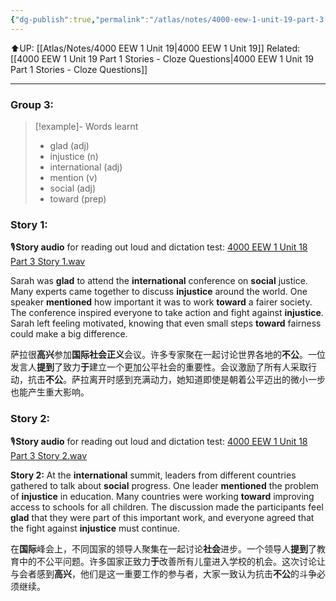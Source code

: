 ```yaml
---
{"dg-publish":true,"permalink":"/atlas/notes/4000-eew-1-unit-19-part-3-stories/"}
---
```


⬆️UP: [[Atlas/Notes/4000 EEW 1 Unit 19\|4000 EEW 1 Unit 19]]
Related: [[4000 EEW 1 Unit 19 Part 1 Stories - Cloze Questions\|4000 EEW 1 Unit 19 Part 1 Stories - Cloze Questions]]

---
### Group 3: 
> [!example]- Words learnt
> - glad (adj)
> - injustice (n)
> - international (adj)
> - mention (v)
> - social (adj)
> - toward (prep)

### Story 1:
🎙️**Story audio** for reading out loud and dictation test: [4000 EEW 1 Unit 18 Part 3 Story 1.wav](https://drive.google.com/file/d/1h5PHd7Qm-9jdZ8MxcsnCvh4BOB-Hpxck/view?usp=drive_link)

Sarah was **glad** to attend the **international** conference on **social** justice. Many experts came together to discuss **injustice** around the world. One speaker **mentioned** how important it was to work **toward** a fairer society. The conference inspired everyone to take action and fight against **injustice**. Sarah left feeling motivated, knowing that even small steps **toward** fairness could make a big difference.

萨拉很**高兴**参加**国际社会正义**会议。许多专家聚在一起讨论世界各地的**不公**。一位发言人**提到**了致力**于**建立一个更加公平社会的重要性。会议激励了所有人采取行动，抗击**不公**。萨拉离开时感到充满动力，她知道即使是朝着公平迈出的微小一步也能产生重大影响。

### Story 2:
🎙️**Story audio** for reading out loud and dictation test: [4000 EEW 1 Unit 18 Part 3 Story 2.wav](https://drive.google.com/file/d/13OgYXLZVXifN78UBr5OUMiWHDJC9P7FU/view?usp=drive_link)

**Story 2:** At the **international** summit, leaders from different countries gathered to talk about **social** progress. One leader **mentioned** the problem of **injustice** in education. Many countries were working **toward** improving access to schools for all children. The discussion made the participants feel **glad** that they were part of this important work, and everyone agreed that the fight against **injustice** must continue.

在**国际**峰会上，不同国家的领导人聚集在一起讨论**社会**进步。一个领导人**提到**了教育中的不公平问题。许多国家正致力**于**改善所有儿童进入学校的机会。这次讨论让与会者感到**高兴**，他们是这一重要工作的参与者，大家一致认为抗击**不公**的斗争必须继续。